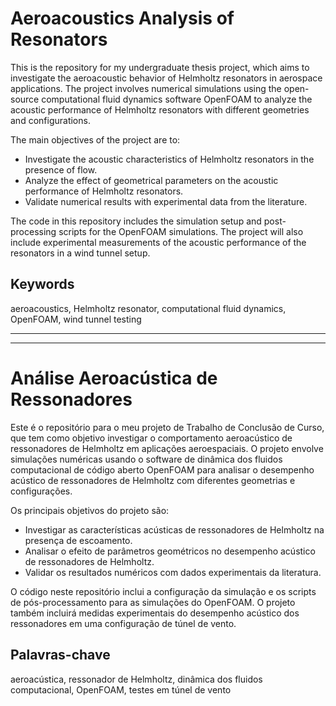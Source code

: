 # Aeroacoustics Analysis of Resonators
This is the repository for my undergraduate thesis project, which aims to investigate the aeroacoustic behavior of Helmholtz resonators in aerospace applications. The project involves numerical simulations using the open-source computational fluid dynamics software OpenFOAM to analyze the acoustic performance of Helmholtz resonators with different geometries and configurations.

The main objectives of the project are to:

- Investigate the acoustic characteristics of Helmholtz resonators in the presence of flow.
- Analyze the effect of geometrical parameters on the acoustic performance of Helmholtz resonators.
- Validate numerical results with experimental data from the literature.

The code in this repository includes the simulation setup and post-processing scripts for the OpenFOAM simulations. The project will also include experimental measurements of the acoustic performance of the resonators in a wind tunnel setup.

## Keywords
aeroacoustics, Helmholtz resonator, computational fluid dynamics, OpenFOAM, wind tunnel testing

***
***
# Análise Aeroacústica de Ressonadores
Este é o repositório para o meu projeto de Trabalho de Conclusão de Curso, que tem como objetivo investigar o comportamento aeroacústico de ressonadores de Helmholtz em aplicações aeroespaciais. O projeto envolve simulações numéricas usando o software de dinâmica dos fluidos computacional de código aberto OpenFOAM para analisar o desempenho acústico de ressonadores de Helmholtz com diferentes geometrias e configurações.

Os principais objetivos do projeto são:

- Investigar as características acústicas de ressonadores de Helmholtz na presença de escoamento.
- Analisar o efeito de parâmetros geométricos no desempenho acústico de ressonadores de Helmholtz.
- Validar os resultados numéricos com dados experimentais da literatura.

O código neste repositório inclui a configuração da simulação e os scripts de pós-processamento para as simulações do OpenFOAM. O projeto também incluirá medidas experimentais do desempenho acústico dos ressonadores em uma configuração de túnel de vento.

## Palavras-chave
aeroacústica, ressonador de Helmholtz, dinâmica dos fluidos computacional, OpenFOAM, testes em túnel de vento

